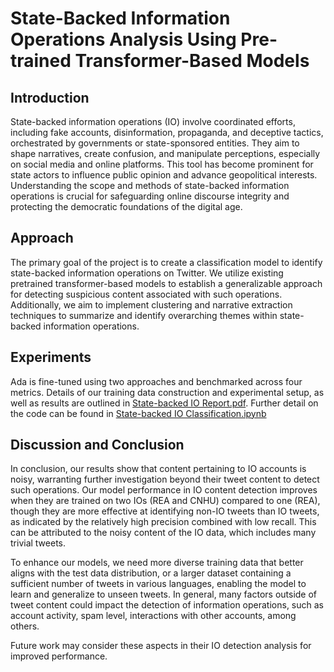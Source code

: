 # State-Backed Information Operations Analysis Using Pre-trained Transformer-Based Models


## Introduction

State-backed information operations (IO) involve coordinated efforts, including fake accounts, disinformation, propaganda, and deceptive tactics, orchestrated by governments or state-sponsored entities. They aim to shape narratives, create confusion, and manipulate perceptions, especially on social media and online platforms. This tool has become prominent for state actors to influence public opinion and advance geopolitical interests. Understanding the scope and methods of state-backed information operations is crucial for safeguarding online discourse integrity and protecting the democratic foundations of the digital age.

## Approach

The primary goal of the project is to create a classification model to identify state-backed information operations on Twitter. We utilize existing pretrained transformer-based models to establish a generalizable approach for detecting suspicious content associated with such operations. Additionally, we aim to implement clustering and narrative extraction techniques to summarize and identify overarching themes within state-backed information operations.

## Experiments

Ada is fine-tuned using two approaches and benchmarked across four metrics.  Details of our training data construction and experimental setup, as well as results are outlined in [State-backed IO Report.pdf](State-backed%20IO%20Report.pdf). Further detail on the code can be found in [State-backed IO Classification.ipynb](State-backed%20IO%20Classification.ipynb)


## Discussion and Conclusion

In conclusion, our results show that content pertaining to IO accounts is noisy, warranting further investigation beyond their tweet content to detect such operations. Our model performance in IO content detection improves when they are trained on two IOs (REA and CNHU) compared to one (REA), though they are more effective at identifying non-IO tweets than IO tweets, as indicated by the relatively high precision combined with low recall. This can be attributed to the noisy content of the IO data, which includes many trivial tweets.

To enhance our models, we need more diverse training data that better aligns with the test data distribution, or a larger dataset containing a sufficient number of tweets in various languages, enabling the model to learn and generalize to unseen tweets. In general, many factors outside of tweet content could impact the detection of information operations, such as account activity, spam level, interactions with other accounts, among others.

Future work may consider these aspects in their IO detection analysis for improved performance.

